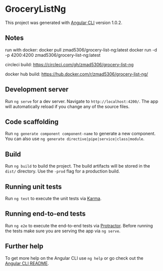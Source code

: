 # GroceryListNg

This project was generated with [Angular CLI](https://github.com/angular/angular-cli) version 1.0.2.

## Notes

run with docker:
    docker pull zmad5306/grocery-list-ng:latest
    docker run -d -p 4200:4200 zmad5306/grocery-list-ng:latest


circleci build:
    https://circleci.com/gh/zmad5306/grocery-list-ng

docker hub build:
    https://hub.docker.com/r/zmad5306/grocery-list-ng/

## Development server

Run `ng serve` for a dev server. Navigate to `http://localhost:4200/`. The app will automatically reload if you change any of the source files.

## Code scaffolding

Run `ng generate component component-name` to generate a new component. You can also use `ng generate directive|pipe|service|class|module`.

## Build

Run `ng build` to build the project. The build artifacts will be stored in the `dist/` directory. Use the `-prod` flag for a production build.

## Running unit tests

Run `ng test` to execute the unit tests via [Karma](https://karma-runner.github.io).

## Running end-to-end tests

Run `ng e2e` to execute the end-to-end tests via [Protractor](http://www.protractortest.org/).
Before running the tests make sure you are serving the app via `ng serve`.

## Further help

To get more help on the Angular CLI use `ng help` or go check out the [Angular CLI README](https://github.com/angular/angular-cli/blob/master/README.md).
